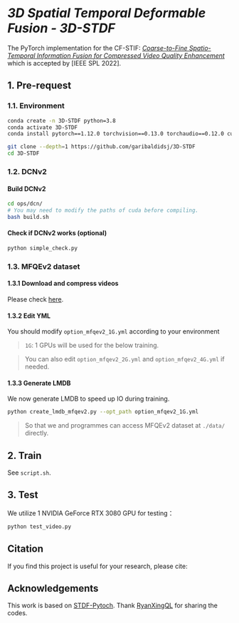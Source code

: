 ﻿# *3D Spatial Temporal Deformable Fusion - 3D-STDF* 
The PyTorch implementation for the CF-STIF: *[Coarse-to-Fine Spatio-Temporal Information Fusion for Compressed Video Quality Enhancement](https://ieeexplore.ieee.org/abstract/document/9699019)* which is accepted by [IEEE SPL 2022].
## 1. Pre-request
### 1.1. Environment
```bash
conda create -n 3D-STDF python=3.8
conda activate 3D-STDF
conda install pytorch==1.12.0 torchvision==0.13.0 torchaudio==0.12.0 cudatoolkit=11.3 -c pytorch

git clone --depth=1 https://github.com/garibaldidsj/3D-STDF
cd 3D-STDF

```
### 1.2. DCNv2
#### Build DCNv2

```bash
cd ops/dcn/
# You may need to modify the paths of cuda before compiling.
bash build.sh
```
#### Check if DCNv2 works (optional)

```bash
python simple_check.py
```

### 1.3. MFQEv2 dataset
#### 1.3.1 Download and compress videos
Please check [here](https://github.com/ryanxingql/mfqev2.0/wiki/MFQEv2-Dataset).

#### 1.3.2 Edit YML
You should modify `option_mfqev2_1G.yml` according to your environment
> `1G`: 1 GPUs will be used for the below training. 

> You can also edit `option_mfqev2_2G.yml` and `option_mfqev2_4G.yml` if needed.

#### 1.3.3 Generate LMDB

We now generate LMDB to speed up IO during training.

```bash
python create_lmdb_mfqev2.py --opt_path option_mfqev2_1G.yml
```


> So that we and programmes can access MFQEv2 dataset at `./data/` directly.
## 2. Train
See `script.sh`.
## 3. Test

We utilize 1 NVIDIA GeForce RTX 3080 GPU for testing：

```bash
python test_video.py
```
## Citation
If you find this project is useful for your research, please cite:

## Acknowledgements
This work is based on [STDF-Pytoch](https://github.com/ryanxingql/stdf-pytorch). Thank [RyanXingQL](https://github.com/RyanXingQL) for sharing the codes.
